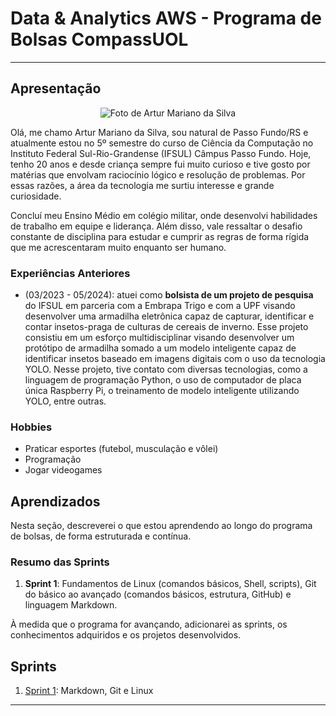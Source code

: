 # Data & Analytics AWS - Programa de Bolsas CompassUOL
___

## Apresentação

<div style="text-align: center;">
    <img src="https://github.com/ArturMariano13.png?size=250" alt="Foto de Artur Mariano da Silva">
</div>

Olá, me chamo Artur Mariano da Silva, sou natural de Passo Fundo/RS e atualmente estou no 5º semestre do curso de Ciência da Computação no Instituto Federal Sul-Rio-Grandense (IFSUL) Câmpus Passo Fundo. Hoje, tenho 20 anos e desde criança sempre fui muito curioso e tive gosto por matérias que envolvam raciocínio lógico e resolução de problemas. Por essas razões, a área da tecnologia me surtiu interesse e grande curiosidade. 

Concluí meu Ensino Médio em colégio militar, onde desenvolvi habilidades de trabalho em equipe e liderança. Além disso, vale ressaltar o desafio constante de disciplina para estudar e cumprir as regras de forma rígida que me acrescentaram muito enquanto ser humano.

### Experiências Anteriores
* (03/2023 - 05/2024): atuei como **bolsista de um projeto de pesquisa** do IFSUL em parceria com a Embrapa Trigo e com a UPF visando desenvolver uma armadilha eletrônica capaz de capturar, identificar e contar insetos-praga de culturas de cereais de inverno. Esse projeto consistiu em um esforço multidisciplinar visando desenvolver um protótipo de armadilha somado a um modelo inteligente capaz de identificar insetos baseado em imagens digitais com o uso da tecnologia YOLO. Nesse projeto, tive contato com diversas tecnologias, como a linguagem de programação Python, o uso de computador de placa única Raspberry Pi, o treinamento de modelo inteligente utilizando YOLO, entre outras.

### Hobbies
- Praticar esportes (futebol, musculação e vôlei)
- Programação
- Jogar videogames

## Aprendizados

Nesta seção, descreverei o que estou aprendendo ao longo do programa de bolsas, de forma estruturada e contínua.

### Resumo das Sprints
1. **Sprint 1**: Fundamentos de Linux (comandos básicos, Shell, scripts), Git do básico ao avançado (comandos básicos, estrutura, GitHub) e linguagem Markdown.

À medida que o programa for avançando, adicionarei as sprints, os conhecimentos adquiridos e os projetos desenvolvidos.

## Sprints 

1. [Sprint 1](Sprint%201/README.md): Markdown, Git e Linux

___
